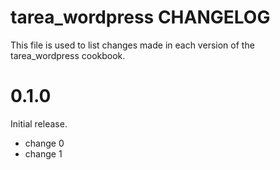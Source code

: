 # tarea_wordpress CHANGELOG

This file is used to list changes made in each version of the tarea_wordpress cookbook.

# 0.1.0

Initial release.

- change 0
- change 1

